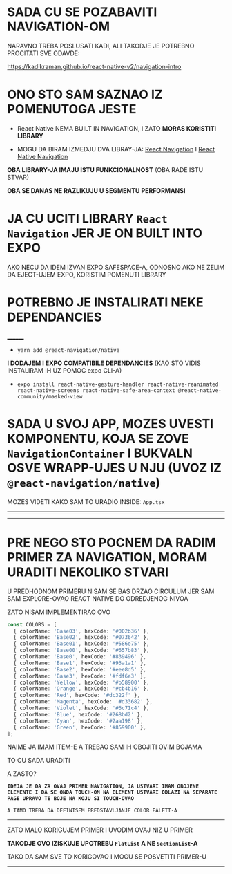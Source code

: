 # SADA CU SE POZABAVITI NAVIGATION-OM

NARAVNO TREBA POSLUSATI KADI, ALI TAKODJE JE POTREBNO PROCITATI SVE ODAVDE:

<https://kadikraman.github.io/react-native-v2/navigation-intro>

# ONO STO SAM SAZNAO IZ POMENUTOGA JESTE

- React Native NEMA BUILT IN NAVIGATION, I ZATO **MORAS KORISTITI LIBRARY**

- MOGU DA BIRAM IZMEDJU DVA LIBRAY-JA: [React Navigation](https://reactnavigation.org/) I [React Native Navigation](https://wix.github.io/react-native-navigation/docs/before-you-start/)

**OBA LIBRARY-JA IMAJU ISTU FUNKCIONALNOST** (OBA RADE ISTU STVAR)

**OBA SE DANAS NE RAZLIKUJU U SEGMENTU PERFORMANSI**

# JA CU UCITI LIBRARY `React Navigation` JER JE ON BUILT INTO EXPO

AKO NECU DA IDEM IZVAN EXPO SAFESPACE-A, ODNOSNO AKO NE ZELIM DA EJECT-UJEM EXPO, KORISTIM POMENUTI LIBRARY

# POTREBNO JE INSTALIRATI NEKE DEPENDANCIES

[______](https://kadikraman.github.io/react-native-v2/navigation-expo)

- `yarn add @react-navigation/native`

**I DODAJEM I EXPO COMPATIBILE DEPENDANCIES** (KAO STO VIDIS INSTALIRAM IH UZ POMOC expo CLI-A)

- `expo install react-native-gesture-handler react-native-reanimated react-native-screens react-native-safe-area-context @react-native-community/masked-view`

# SADA U SVOJ APP, MOZES UVESTI KOMPONENTU, KOJA SE ZOVE `NavigationContainer` I BUKVALN OSVE WRAPP-UJES U NJU (UVOZ IZ `@react-navigation/native`)

MOZES VIDETI KAKO SAM TO URADIO INSIDE: `App.tsx`

***

***

# PRE NEGO STO POCNEM DA RADIM PRIMER ZA NAVIGATION, MORAM URADITI NEKOLIKO STVARI

U PREDHODNOM PRIMERU NISAM SE BAS DRZAO CIRCULUM JER SAM SAM EXPLORE-OVAO REACT NATIVE DO ODREDJENOG NIVOA

ZATO NISAM IMPLEMENTIRAO OVO

```ts
const COLORS = [
  { colorName: 'Base03', hexCode: '#002b36' },
  { colorName: 'Base02', hexCode: '#073642' },
  { colorName: 'Base01', hexCode: '#586e75' },
  { colorName: 'Base00', hexCode: '#657b83' },
  { colorName: 'Base0', hexCode: '#839496' },
  { colorName: 'Base1', hexCode: '#93a1a1' },
  { colorName: 'Base2', hexCode: '#eee8d5' },
  { colorName: 'Base3', hexCode: '#fdf6e3' },
  { colorName: 'Yellow', hexCode: '#b58900' },
  { colorName: 'Orange', hexCode: '#cb4b16' },
  { colorName: 'Red', hexCode: '#dc322f' },
  { colorName: 'Magenta', hexCode: '#d33682' },
  { colorName: 'Violet', hexCode: '#6c71c4' },
  { colorName: 'Blue', hexCode: '#268bd2' },
  { colorName: 'Cyan', hexCode: '#2aa198' },
  { colorName: 'Green', hexCode: '#859900' },
];
```

NAIME JA IMAM ITEM-E A TREBAO SAM IH OBOJITI OVIM BOJAMA

TO CU SADA URADITI

A ZASTO?

**`IDEJA JE DA ZA OVAJ PRIMER NAVIGATION, JA USTVARI IMAM OBOJENE ELEMENTE I DA SE ONDA TOUCH-OM NA ELEMENT USTVARI ODLAZI NA SEPARATE PAGE UPRAVO TE BOJE NA KOJU SI TOUCH-OVAO`**

`A TAMO TREBA DA DEFINISEM PREDSTAVLJANJE COLOR PALETT-A`

***

ZATO MALO KORIGUJEM PRIMER I UVODIM OVAJ NIZ U PRIMER

**TAKODJE OVO IZISKUJE UPOTREBU `FlatList` A NE `SectionList`-A**

TAKO DA SAM SVE TO KORIGOVAO I MOGU SE POSVETITI PRIMER-U

***